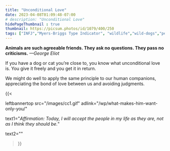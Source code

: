 ```yaml
---
title: "Unconditional Love"
date: 2023-04-08T01:09:48-07:00
# description: "Unconditional Love"
hidePageThumbnail : true 
thumbnail: https://picsum.photos/id/1079/400/250
tags: ["INFJ","Myers-Briggs Type Indicator", "wildlife","wild-dogs","pets","animal-welfare"]
---
```



<!-- This is **bold** text, and this is *emphasized* text.
![infp_injf table](/infp_injf-table.jpg)
Visit the [Hugo](https://gohugo.io) website! -->

<!-- https://beaconstreetusa.com/wp/unconditional-love/ -->


**Animals are such agreeable friends.  They ask no questions. They pass no criticisms.**
                                                                    *—George Eliot*

If you have a dog or cat you’re close to, you know what unconditional love is. You give it freely and you get it in return.

We might do well to apply the same principle to our human companions, appreciating the bond of love between us and avoiding judgments.

{{< 

leftbannertop src="/images/cc1.gif" adlink="/wp/what-makes-him-want-only-you/"  

text1="*Affirmation: Today, I will accept the people in my life as they are, not as I think they should be.*" 

text2=""

>}}